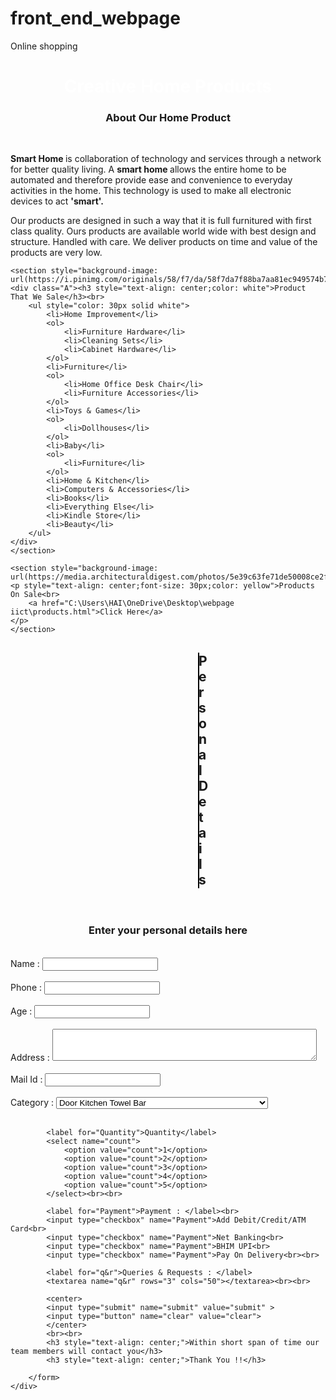 # front_end_webpage
Online shopping 

<!DOCTYPE html>
<html>
<head>
    <title>Online Shopping</title>
    <style type="text/css">
        . A {
            border: 2px solid grey;
            margin-left: 300px;
            margin-right: 300px;
            margin-top: 30px;
            background-color: transparent;
            color: white;
            font-size: 24px;
        }
    </style>
</head>
<body>
    <h1 style="text-align: center;color: white;background-image: url(https://www.drhorton.com/-/media/DRHorton/Teasers/fpo-why-carousel-dsktp/brand-carousel-EXP.ashx?h=488&w=1135&la=en&hash=DB133F5BEECD85326A0A920219075A0AE8F39C41);">Creative Home Products</h1>
    <section style="background-image: url(https://www.kataak.co.in/webroot/mobile/images/main_banner.jpg);">
    <div class="A"><h3 style="text-align: center">About Our Home Product</h3><br>
        <p><strong>Smart Home </strong> is collaboration of technology and services through a network for better quality living. A <strong>smart home </strong> allows the entire home to be automated and therefore provide ease and convenience to everyday activities in the home. This technology is used to make all electronic devices to act <strong>'smart'.</strong></p>
        <p>Our products are designed in such a way that it is full furnitured with first class quality. Ours products are available world wide with best design and structure. Handled with care. We deliver products on time and value of the products are very low. </p>
    </div>
    <p>
    </p>
    </section>
 
    <section style="background-image: url(https://i.pinimg.com/originals/58/f7/da/58f7da7f88ba7aa81ec949574b7e0971.jpg);">
    <div class="A"><h3 style="text-align: center;color: white">Product That We Sale</h3><br>
        <ul style="color: 30px solid white">
            <li>Home Improvement</li>
            <ol>
                <li>Furniture Hardware</li>
                <li>Cleaning Sets</li>
                <li>Cabinet Hardware</li>
            </ol>
            <li>Furniture</li>
            <ol>
                <li>Home Office Desk Chair</li>
                <li>Furniture Accessories</li>
            </ol>
            <li>Toys & Games</li>
            <ol>
                <li>Dollhouses</li>
            </ol>
            <li>Baby</li>
            <ol>
                <li>Furniture</li>
            </ol>
            <li>Home & Kitchen</li>
            <li>Computers & Accessories</li>
            <li>Books</li>
            <li>Everything Else</li>
            <li>Kindle Store</li>
            <li>Beauty</li>
        </ul>
    </div>
    </section>
 
    <section style="background-image: url(https://media.architecturaldigest.com/photos/5e39c63fe71de50008ce2f78/master/w_1600%2Cc_limit/HEM_NACKA_1609_2048x2048.jpg);">
    <p style="text-align: center;font-size: 30px;color: yellow">Products On Sale<br>
        <a href="C:\Users\HAI\OneDrive\Desktop\webpage iict\products.html">Click Here</a>
    </p>
    </section>
 
</body>
</html>

<!DOCTYPE html>
<html>
<head>
    <title>Products On Sale</title>
    <style type="text/css">
        .pic{
            height: 300px;
            width: 300px;
            float: left;
            padding: 60px;
        }
 
        .socialmedia{
            border: 1px solid grey;
            margin-left: 300px;
            margin-right: 300px;
            margin-top: 1800px;
            background-color: lightyellow;
        }
 
        #media{
            top: 10px;
            max-height: 50px;
            width: 600px;
            
        }
        
    </style>
 
</head>
<body style="background-image: url(https://img.freepik.com/free-vector/elegant-white-background-with-shiny-lines_1017-17580.jpg?size=1000&ext=jpg);">
 
    <div>
    <h1 style="text-align: center; color: brown">Products Available<br><br></h1>
    <h3 style="text-align: center; font-size: 35px">Home Improvement Products</h3>
 
    <section>
    <a href="C:\Users\HAI\OneDrive\Desktop\webpage iict\form.html" target="_blank"><div class="pic"><figure><img src="https://m.media-amazon.com/images/I/71vrtRq45kL._AC_UL320_.jpg"><figcaption style="font-size: 24px">Door Kitchen Towel Bar</figcaption></figure></div>
    </a>
 
    <a href="C:\Users\HAI\OneDrive\Desktop\webpage iict\form.html" target="_blank"><div class="pic"><figure><img src="https://m.media-amazon.com/images/I/716OnT32WgL._AC_UL320_.jpg"><figcaption style="font-size: 24px">E-Elite spin mop</figcaption></figure></div>
    </a>
 
    <a href="C:\Users\HAI\OneDrive\Desktop\webpage iict\form.html" target="_blank"><div class="pic"><figure><img src="https://m.media-amazon.com/images/I/81C6FTSMnuL._AC_UL320_.jpg"><figcaption style="font-size: 24px">Cabinet Plastic Bathroom Shelf</figcaption></figure></div>
    </a>
 
    <a href="C:\Users\HAI\OneDrive\Desktop\webpage iict\form.html" target="_blank"><div class="pic"><figure><img src="https://images-na.ssl-images-amazon.com/images/I/61HbU5HsmWL._AC_UL320_.jpg"><figcaption style="font-size: 24px">Office Task Desk Chairs</figcaption></figure></div>
    </a>
 
    <a href="C:\Users\HAI\OneDrive\Desktop\webpage iict\form.html" target="_blank"><div class="pic"><figure><img src="https://m.media-amazon.com/images/I/81BQvRGnYZL._AC_UL320_.jpg"><figcaption style="font-size: 24px">Strong And Heavy New Look Bathroom Cabinet</figcaption></figure></div>
    </a>
 
    <a href="C:\Users\HAI\OneDrive\Desktop\webpage iict\form.html" target="_blank"><div class="pic"><figure><img src="https://m.media-amazon.com/images/I/61gysM95GxL._AC_UL320_.jpg"><figcaption style="font-size: 24px">Furniture Cafe Wooden Intersecting Wall Shelves</figcaption></figure></div>
    </a>
 
    <a href="C:\Users\HAI\OneDrive\Desktop\webpage iict\form.html" target="_blank"><div class="pic"><figure><img src="https://m.media-amazon.com/images/I/71L0eCa2s7L._AC_UL320_.jpg"><figcaption style="font-size: 24px">Miniture Dollhouse House With Lights</figcaption></figure></div>
    </a>
 
    <a href="C:\Users\HAI\OneDrive\Desktop\webpage iict\form.html" target="_blank"><div class="pic"><figure><img src="https://images-na.ssl-images-amazon.com/images/G/01/img18/home/Harmony/storefront/2020/Q1/Spring_Storefront_KitchenDin_KitchenRef_2_column_desktop_._UL320_.jpg"><figcaption style="font-size: 24px">Kitchen & Dining</figcaption></figure></div>
    </a>
 
    <a href="C:\Users\HAI\OneDrive\Desktop\webpage iict\form.html" target="_blank"><div class="pic"><figure><img src="https://encrypted-tbn0.gstatic.com/images?q=tbn%3AANd9GcSpgIOX9M1BWxbXOe2ePFigRrywVrSvbl2JIFlwvCAzC8eZOZQTivQpjq5CPR8&usqp=CAc"><figcaption style="font-size: 24px">Solid Wood Voted Grand-Book Shelf</figcaption></figure></div>
    </a>
 
    <a href="C:\Users\HAI\OneDrive\Desktop\webpage iict\form.html" target="_blank"><div class="pic"><figure><img src="https://m.media-amazon.com/images/I/81KL-5uBZdL._AC_UL320_.jpg"><figcaption style="font-size: 24px">3D Printed Carpet Rug</figcaption></figure></div>
    </a>
 
    <a href="C:\Users\HAI\OneDrive\Desktop\webpage iict\form.html" target="_blank"><div class="pic"><figure><img src="https://m.media-amazon.com/images/I/51qWv4KPdbL._AC_UL320_.jpg"><figcaption style="font-size: 24px">Hardwood Modern Fabric L Shape Sofa</figcaption></figure></div>
    </a>
 
    <a href="C:\Users\HAI\OneDrive\Desktop\webpage iict\form.html" target="_blank"><div class="pic"><figure><img src="https://m.media-amazon.com/images/I/71mZawr34KL._AC_UL320_.jpg"><figcaption style="font-size: 24px">Wood Box Storage With King Size Bed In Denver Oak</figcaption></figure></div>
    </a>
    </section>
    </div>
 
 
    <section>
    <div>
        <div class="socialmedia"><h3 style="color: red;text-align: center;">For Further Information Contact Us On</h3>
 
            <figure ><img src="https://upload.wikimedia.org/wikipedia/commons/thumb/e/e7/Instagram_logo_2016.svg/1200px-Instagram_logo_2016.svg.png" height="50px" width="50px" style="float: left;padding-left: 55px;padding-right: 20px"></figure>
 
            <figure ><img src="https://images.idgesg.net/images/article/2018/05/gmail_logo-100758589-large.jpg" height="50px" width="50px" style="float: left;padding-left: 55px;padding-right: 20px"></figure>
 
            <figure ><img src="https://imageog.flaticon.com/icons/png/512/124/124010.png?size=1200x630f&pad=10,10,10,10&ext=png&bg=FFFFFFFF" height="50px" width="50px" style="float: left;padding-left: 55px;padding-right: 20px"></figure>
 
            <figure ><img src="https://cdn2.iconfinder.com/data/icons/social-media-square-set/960/Twitter_Sq-512.png" height="50px" width="50px" style="float: left;padding-left: 55px;padding-right: 20px"></figure>
 
            <figure ><img src="https://cdn0.iconfinder.com/data/icons/social-flat-rounded-rects/512/telegram-512.png" height="50px" width="50px" style="float: left;padding-left: 55px;padding-right: 20px"></figure>
        </div>
    </div>
    </section>
 
</body>
</html>

<!DOCTYPE html>
<html>
<head>
    <title>Personal Details</title>
    <style type="text/css">
        .A{
            border: 1px solid black;
            margin-top: 30px;
            margin-left: 300px;
            margin-right: 300px;
            background-color: lightyellow;
        }
    </style>
</head>
<body style="background-image: url(https://img.freepik.com/free-photo/stack-clean-towels-white-table-background-copy-space_44344-1207.jpg?size=850&ext=jpg);">
    <h2 style="background-color: lightyellow;text-align: center;margin-right: 300px;margin-left: 300px;border: 1px solid black">Personal Details</h2>
    <div class="A">
        <form method="POST" action="form.php">
            <br>
            <h3 style="text-align: center;">Enter your personal details here</h3><br>
            <label for="Name">Name : </label>
            <input type="text" name="Name"><br><br>
            <label for="Phone">Phone : </label>
            <input type="text" name="Phone"><br><br>
            <label for="Age">Age : </label>
            <input type="text" name="Age"><br><br>
            <label for="Address">Address : </label>
            <textarea name="Address" rows="3" cols="50"></textarea><br><br>
            <label for="Mail">Mail Id : </label>
            <input type="Mail" name="Mail"><br><br>
            <label for="Category">Category : </label>
            <select name="Category">
                <option value="Home Improvement">Door Kitchen Towel Bar</option>
                <option value="Home Improvement">E-Elite Spin Mop</option>
                <option value="Home Improvement">Cabinet Plastic Bathroom Shelf</option>
                <option value="Furniture">office Task Desk Chairs</option>
                <option value="Furniture">Strong And Heavy New Look Bathroom Cabinet</option>
                <option value="Furniture">Furniture Cafe Wooden Intersecting Wall Shelves</option>
                <option value="Dollhouse">Miniture Dollhouse House With lights</option>
                <option value="Home & Kitchen">kitchen & Dining</option>
                <option value="Home & Kitchen">3D Printed Carpet Rug</option>
                <option value="Books">Solid Wood Voted Grand-Book Shelf</option>
                <option value="Hall">Hardwood Modern Fabric L Shape Sofa</option>
                <option value="Room">Wood Box Storage With king Size Bed In Denver Oak</option>
            </select><br><br>
 
            <label for="Quantity">Quantity</label>
            <select name="count">
                <option value="count">1</option>
                <option value="count">2</option>
                <option value="count">3</option>
                <option value="count">4</option>
                <option value="count">5</option>
            </select><br><br>
 
            <label for="Payment">Payment : </label><br>
            <input type="checkbox" name="Payment">Add Debit/Credit/ATM Card<br>
            <input type="checkbox" name="Payment">Net Banking<br>
            <input type="checkbox" name="Payment">BHIM UPI<br>
            <input type="checkbox" name="Payment">Pay On Delivery<br><br>
 
            <label for="q&r">Queries & Requests : </label>
            <textarea name="q&r" rows="3" cols="50"></textarea><br><br>
 
            <center>
            <input type="submit" name="submit" value="submit" >
            <input type="button" name="clear" value="clear">
            </center>
            <br><br>
            <h3 style="text-align: center;">Within short span of time our team members will contact you</h3>
            <h3 style="text-align: center;">Thank You !!</h3>
 
        </form>
    </div>
 
</body>
</html>

<?PHP
        $Name = $_POST["Name"];
        $Phone = $_POST["Phone"];
        $Age = $_POST["Age"];
        $Address = $_POST["Address"];
        $Mail = $_POST["Mail"];
        $Cat = $_POST["Category"];
        $Quantity = $_POST["Quantity"];
        $Payment = $_POST["Payment"];
        $q&r = $_POST["q&r"];
        $information = array($Name,$Phone,$Age,$Address,$Mail,$Cat,$Quantity, $Payment,$q&r);
        $to = "venkatanand2002@gmail.com";
        $subject : "Customer Information";
        $v = mail($to,$subject,$information,$Mail);
        if($v == true)
        {
            echo "Please check your email for further information";
        }
        else{
            echo "There is fault in sending the mail. Please try again later.";
        }
    ?>


